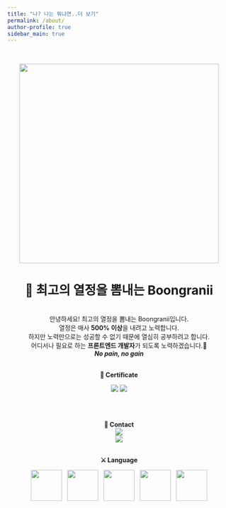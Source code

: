 ```yaml
---
title: "나? 나는 뭐냐면..더 보기"
permalink: /about/
author-profile: true
sidebar_main: true
---
```


<div align="center">
<br/>

<img src="https://github.com/bbjbc/bbjbc.github.io/assets/102457140/12f44c3b-b0fe-4c6a-b99e-38596b73145b" width="450" /><br>

<h1><b>🐶 최고의 열정을 뽐내는 Boongranii</b></h1>

<br/>
안녕하세요! 최고의 열정을 뽐내는 Boongranii입니다.
<div>열정은 매사 <b>500% 이상</b>을 내려고 노력합니다.</div>
<div>하지만 노력만으로는 성공할 수 없기 때문에 열심히 공부하려고 합니다.</div>
<div>어디서나 필요로 하는 <b>프론트엔드 개발자</b>가 되도록 노력하겠습니다.🥇</div>
<div><b><i>No pain, no gain</i></b></div>
<br/>

<b>👑 Certificate</b>
<br/>

<img src="https://img.shields.io/badge/SQLD-3776AB?style=for-the-badge">
<img src="https://img.shields.io/badge/CSTS(FL)-39sa8a?style=for-the-badge">

<br/><br/>

<b>📮 Contact</b>
<br/>
<img src="https://img.shields.io/badge/📫-aoo4550@naver.com-blue">  
<img src="https://img.shields.io/badge/🏫-aoo4550@kyonggi.ac.kr-green">
<br/>
<br/>

<b> ⚔️ Language</b>
<br/>

<p align="center">
    <img src="https://skillicons.dev/icons?i=js" width="70" /> &nbsp;
    <img src="https://skillicons.dev/icons?i=express" width="70" /> &nbsp;
    <img src="https://skillicons.dev/icons?i=nodejs" width="70" /> &nbsp;
    <img src="https://skillicons.dev/icons?i=react" width="70" /> &nbsp;
    <img src="https://skillicons.dev/icons?i=next" width="70" /> 
</p>
